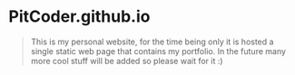 # PitCoder.github.io

> This is my personal website, for the time being only it is hosted a single static web page that contains my portfolio. In the future many more cool stuff will be added so please wait for it :)
